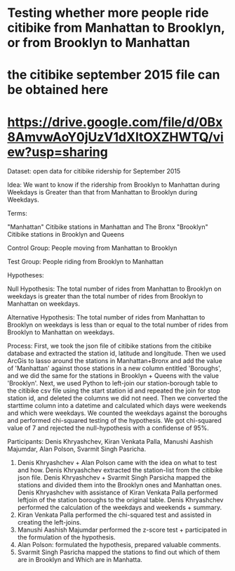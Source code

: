 # Testing whether more people ride citibike from Manhattan to Brooklyn, or from Brooklyn to Manhattan

# the citibike september 2015 file can be obtained here
# https://drive.google.com/file/d/0Bx8AmvwAoY0jUzV1dXltOXZHWTQ/view?usp=sharing

Dataset: open data for citibike ridership for September 2015

Idea: We want to know if the ridership from Brooklyn to Manhattan during Weekdays is Greater than that from Manhattan to Brooklyn during Weekdays.

Terms: 

"Manhattan" Citibike stations in Manhattan and The Bronx
"Brooklyn" Citibike stations in Brooklyn and Queens

Control Group: People moving from Manhattan to Brooklyn

Test Group: People riding from Brooklyn to Manhattan

Hypotheses:

Null Hypothesis: The total number of rides from Manhattan to Brooklyn on weekdays is greater than the total number of rides from Brooklyn to Manhattan on weekdays.

Alternative Hypothesis: The total number of rides from Manhattan to Brooklyn on weekdays is less than or equal to the total number of rides from Brooklyn to Manhattan on weekdays.

Process:
First, we took the json file of citibike stations from the citibike database and extracted the station id, latitude and longitude. 
Then we used ArcGis to lasso around the stations in Manhattan+Bronx and add the value of 'Manhattan' against those stations in a new column entitled 'Boroughs', and we did the same for the stations in Brooklyn + Queens with the value 'Brooklyn'.
Next, we used Python to left-join our station-borough table to the citibike csv file using the start station id and repeated the join for stop station id, and deleted the columns we did not need.
Then we converted the starttime column into a datetime and calculated which days were weekends and which were weekdays.
We counted the weekdays against the boroughs and performed chi-squared testing of the hypothesis.
We got chi-squared value of 7 and rejected the null-hypothesis with a confidense of 95%. 

Participants:
Denis Khryashchev, Kiran Venkata Palla, Manushi Aashish Majumdar, Alan Polson, Svarmit Singh Pasricha.

1. Denis Khryashchev + Alan Polson came with the idea on what to test and how. Denis Khryashchev extracted the station-list from the citibike json file. Denis Khryashchev + Svarmit Singh Parsicha mapped the stations and divided them into the Brooklyn ones and Manhattan ones. Denis Khryashchev with assistance of Kiran Venkata Palla performed leftjoin of the station boroughs to the original table. Denis Khryashchev performed the calculation of the weekdays and weekends + summary.
2. Kiran Venkata Palla performed the chi-squared test and assisted in creating the left-joins.
3. Manushi Aashish Majumdar performed the z-score test + participated in the formulation of the hypothesis.
4. Alan Polson: formulated the hypothesis, prepared valuable comments.
5. Svarmit Singh Pasricha mapped the stations to find out which of them are in Brooklyn and Which are in Manhatta.
